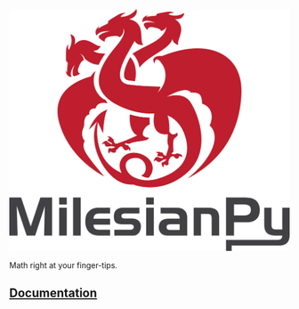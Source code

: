 ![alt text](docs/Logo.png)

Math right at your finger-tips.

## [Documentation](https://milesianpy-docs.com/)



